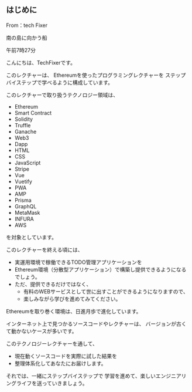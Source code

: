 ## はじめに

From：tech  Fixer

南の島に向かう船

午前7時27分

こんにちは、TechFixerです。

このレクチャーは、
Ethereumを使ったプログラミングレクチャーを
ステップバイステップで学べるように構成しています。

このレクチャーで取り扱うテクノロジー領域は、
- Ethereum
- Smart Contract
- Solidity
- Truffle
- Ganache
- Web3
- Dapp
- HTML
- CSS
- JavaScript
- Stripe
- Vue
- Vuetify
- PWA
- AMP
- Prisma
- GraphQL
- MetaMask
- INFURA
- AWS

を対象としています。

このレクチャーを終える頃には、
- 実運用環境で稼働できるTODO管理アプリケーションを
- Ethereum環境（分散型アプリケーション）で構築し提供できるようになるでしょう。
- ただ、提供できるだけではなく、
  - 有料のWEBサービスとして世に出すことができるようになりますので、
  - 楽しみながら学びを進めてみてください。

Ethereumを取り巻く環境は、日進月歩で進化しています。

インターネット上で見つかるソースコードやレクチャーは、
バージョンが古くて動かないケースが多いです。

このテクノロジーレクチャーを通して、
- 現在動くソースコードを実際に試した結果を
- 整理体系化してあなたにお届けします。

それでは、一緒にステップバイステップで
学習を進めて、楽しいエンジニアリングライフを送っていきましょう。
